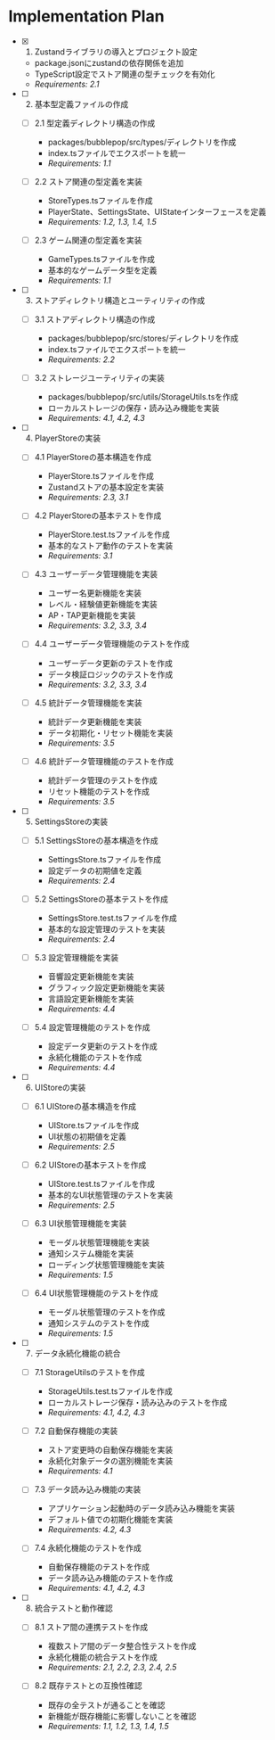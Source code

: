 # Implementation Plan

- [x] 1. Zustandライブラリの導入とプロジェクト設定
  - package.jsonにzustandの依存関係を追加
  - TypeScript設定でストア関連の型チェックを有効化
  - _Requirements: 2.1_

- [ ] 2. 基本型定義ファイルの作成
  - [ ] 2.1 型定義ディレクトリ構造の作成
    - packages/bubblepop/src/types/ディレクトリを作成
    - index.tsファイルでエクスポートを統一
    - _Requirements: 1.1_

  - [ ] 2.2 ストア関連の型定義を実装
    - StoreTypes.tsファイルを作成
    - PlayerState、SettingsState、UIStateインターフェースを定義
    - _Requirements: 1.2, 1.3, 1.4, 1.5_

  - [ ] 2.3 ゲーム関連の型定義を実装
    - GameTypes.tsファイルを作成
    - 基本的なゲームデータ型を定義
    - _Requirements: 1.1_

- [ ] 3. ストアディレクトリ構造とユーティリティの作成
  - [ ] 3.1 ストアディレクトリ構造の作成
    - packages/bubblepop/src/stores/ディレクトリを作成
    - index.tsファイルでエクスポートを統一
    - _Requirements: 2.2_

  - [ ] 3.2 ストレージユーティリティの実装
    - packages/bubblepop/src/utils/StorageUtils.tsを作成
    - ローカルストレージの保存・読み込み機能を実装
    - _Requirements: 4.1, 4.2, 4.3_

- [ ] 4. PlayerStoreの実装
  - [ ] 4.1 PlayerStoreの基本構造を作成
    - PlayerStore.tsファイルを作成
    - Zustandストアの基本設定を実装
    - _Requirements: 2.3, 3.1_

  - [ ] 4.2 PlayerStoreの基本テストを作成
    - PlayerStore.test.tsファイルを作成
    - 基本的なストア動作のテストを実装
    - _Requirements: 3.1_

  - [ ] 4.3 ユーザーデータ管理機能を実装
    - ユーザー名更新機能を実装
    - レベル・経験値更新機能を実装
    - AP・TAP更新機能を実装
    - _Requirements: 3.2, 3.3, 3.4_

  - [ ] 4.4 ユーザーデータ管理機能のテストを作成
    - ユーザーデータ更新のテストを作成
    - データ検証ロジックのテストを作成
    - _Requirements: 3.2, 3.3, 3.4_

  - [ ] 4.5 統計データ管理機能を実装
    - 統計データ更新機能を実装
    - データ初期化・リセット機能を実装
    - _Requirements: 3.5_

  - [ ] 4.6 統計データ管理機能のテストを作成
    - 統計データ管理のテストを作成
    - リセット機能のテストを作成
    - _Requirements: 3.5_

- [ ] 5. SettingsStoreの実装
  - [ ] 5.1 SettingsStoreの基本構造を作成
    - SettingsStore.tsファイルを作成
    - 設定データの初期値を定義
    - _Requirements: 2.4_

  - [ ] 5.2 SettingsStoreの基本テストを作成
    - SettingsStore.test.tsファイルを作成
    - 基本的な設定管理のテストを実装
    - _Requirements: 2.4_

  - [ ] 5.3 設定管理機能を実装
    - 音響設定更新機能を実装
    - グラフィック設定更新機能を実装
    - 言語設定更新機能を実装
    - _Requirements: 4.4_

  - [ ] 5.4 設定管理機能のテストを作成
    - 設定データ更新のテストを作成
    - 永続化機能のテストを作成
    - _Requirements: 4.4_

- [ ] 6. UIStoreの実装
  - [ ] 6.1 UIStoreの基本構造を作成
    - UIStore.tsファイルを作成
    - UI状態の初期値を定義
    - _Requirements: 2.5_

  - [ ] 6.2 UIStoreの基本テストを作成
    - UIStore.test.tsファイルを作成
    - 基本的なUI状態管理のテストを実装
    - _Requirements: 2.5_

  - [ ] 6.3 UI状態管理機能を実装
    - モーダル状態管理機能を実装
    - 通知システム機能を実装
    - ローディング状態管理機能を実装
    - _Requirements: 1.5_

  - [ ] 6.4 UI状態管理機能のテストを作成
    - モーダル状態管理のテストを作成
    - 通知システムのテストを作成
    - _Requirements: 1.5_

- [ ] 7. データ永続化機能の統合
  - [ ] 7.1 StorageUtilsのテストを作成
    - StorageUtils.test.tsファイルを作成
    - ローカルストレージ保存・読み込みのテストを作成
    - _Requirements: 4.1, 4.2, 4.3_

  - [ ] 7.2 自動保存機能の実装
    - ストア変更時の自動保存機能を実装
    - 永続化対象データの選別機能を実装
    - _Requirements: 4.1_

  - [ ] 7.3 データ読み込み機能の実装
    - アプリケーション起動時のデータ読み込み機能を実装
    - デフォルト値での初期化機能を実装
    - _Requirements: 4.2, 4.3_

  - [ ] 7.4 永続化機能のテストを作成
    - 自動保存機能のテストを作成
    - データ読み込み機能のテストを作成
    - _Requirements: 4.1, 4.2, 4.3_

- [ ] 8. 統合テストと動作確認
  - [ ] 8.1 ストア間の連携テストを作成
    - 複数ストア間のデータ整合性テストを作成
    - 永続化機能の統合テストを作成
    - _Requirements: 2.1, 2.2, 2.3, 2.4, 2.5_

  - [ ] 8.2 既存テストとの互換性確認
    - 既存の全テストが通ることを確認
    - 新機能が既存機能に影響しないことを確認
    - _Requirements: 1.1, 1.2, 1.3, 1.4, 1.5_